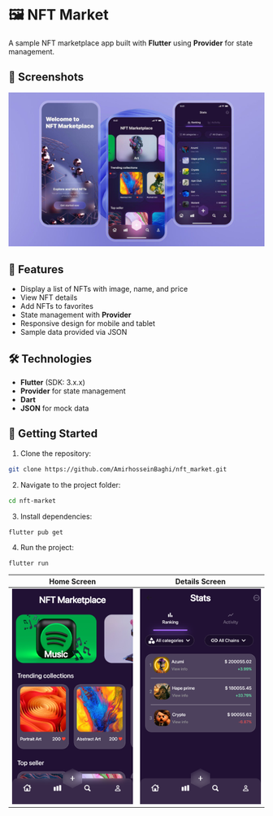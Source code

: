 # 🖼 NFT Market

A sample NFT marketplace app built with **Flutter** using **Provider** for state management.

## 📸 Screenshots

![ScreenShot](assets/readme/screenshot.jpg)

## 📌 Features
- Display a list of NFTs with image, name, and price
- View NFT details
- Add NFTs to favorites
- State management with **Provider**
- Responsive design for mobile and tablet
- Sample data provided via JSON

## 🛠 Technologies
- **Flutter** (SDK: 3.x.x)
- **Provider** for state management
- **Dart**
- **JSON** for mock data

## 🚀 Getting Started
1. Clone the repository:
```bash
git clone https://github.com/AmirhosseinBaghi/nft_market.git
````

2. Navigate to the project folder:

```bash
cd nft-market
```

3. Install dependencies:

```bash
flutter pub get
```

4. Run the project:

```bash
flutter run
```

| Home Screen                   | Details Screen                      |
| ----------------------------- | ----------------------------------- |
| ![Home](assets/readme/home.png) | ![Details](assets/readme/nft.png) |
